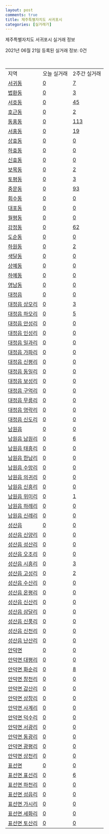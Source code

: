 ```yaml
---
layout: post
comments: true
title: 제주특별자치도 서귀포시
categories: [실거래가]
---
```


제주특별자치도 서귀포시 실거래 정보

2021년 06월 21일 등록된 실거래 정보: 0건

<script type="text/javascript">
  google.charts.load('current', {'packages':['corechart']});
  google.charts.setOnLoadCallback(drawChart);

  function drawChart() {
    var data = google.visualization.arrayToDataTable([['거래일', '매매', '전월세', '전매'], ['2021-02', 0, 3, 0], ['2021-03', 1, 14, 0], ['2021-04', 76, 52, 10], ['2021-05', 83, 56, 32], ['2021-06', 23, 31, 4]]);

    var options = {
      title: '최근 유형별 거래량 추이',
      legend: { position: 'bottom' }
    };

    var chart = new google.visualization.LineChart(document.getElementById('columnchart_material'));
    chart.draw(data, (options));
  }
</script>

<div id="columnchart_material" style="width: 450px; margin-left: -35px"></div>
<br>
<table class="sortable">
  <tr>
    <td>지역</td>
    <td>오늘 실거래</td>
    <td>2주간 실거래</td>
  </tr>

  
  <tr class="item">
    <td><a href="5013010100.html">서귀동</a></td>
    <td><a href="5013010100.html">0</a></td>
    <td><a href="5013010100.html">7</a></td>
  </tr>
    

  <tr class="item">
    <td><a href="5013010200.html">법환동</a></td>
    <td><a href="5013010200.html">0</a></td>
    <td><a href="5013010200.html">3</a></td>
  </tr>
    

  <tr class="item">
    <td><a href="5013010300.html">서호동</a></td>
    <td><a href="5013010300.html">0</a></td>
    <td><a href="5013010300.html">45</a></td>
  </tr>
    

  <tr class="item">
    <td><a href="5013010400.html">호근동</a></td>
    <td><a href="5013010400.html">0</a></td>
    <td><a href="5013010400.html">2</a></td>
  </tr>
    

  <tr class="item">
    <td><a href="5013010500.html">동홍동</a></td>
    <td><a href="5013010500.html">0</a></td>
    <td><a href="5013010500.html">113</a></td>
  </tr>
    

  <tr class="item">
    <td><a href="5013010600.html">서홍동</a></td>
    <td><a href="5013010600.html">0</a></td>
    <td><a href="5013010600.html">19</a></td>
  </tr>
    

  <tr class="item">
    <td><a href="5013010700.html">상효동</a></td>
    <td><a href="5013010700.html">0</a></td>
    <td><a href="5013010700.html">0</a></td>
  </tr>
    

  <tr class="item">
    <td><a href="5013010800.html">하효동</a></td>
    <td><a href="5013010800.html">0</a></td>
    <td><a href="5013010800.html">0</a></td>
  </tr>
    

  <tr class="item">
    <td><a href="5013010900.html">신효동</a></td>
    <td><a href="5013010900.html">0</a></td>
    <td><a href="5013010900.html">0</a></td>
  </tr>
    

  <tr class="item">
    <td><a href="5013011000.html">보목동</a></td>
    <td><a href="5013011000.html">0</a></td>
    <td><a href="5013011000.html">2</a></td>
  </tr>
    

  <tr class="item">
    <td><a href="5013011100.html">토평동</a></td>
    <td><a href="5013011100.html">0</a></td>
    <td><a href="5013011100.html">3</a></td>
  </tr>
    

  <tr class="item">
    <td><a href="5013011200.html">중문동</a></td>
    <td><a href="5013011200.html">0</a></td>
    <td><a href="5013011200.html">93</a></td>
  </tr>
    

  <tr class="item">
    <td><a href="5013011300.html">회수동</a></td>
    <td><a href="5013011300.html">0</a></td>
    <td><a href="5013011300.html">0</a></td>
  </tr>
    

  <tr class="item">
    <td><a href="5013011400.html">대포동</a></td>
    <td><a href="5013011400.html">0</a></td>
    <td><a href="5013011400.html">0</a></td>
  </tr>
    

  <tr class="item">
    <td><a href="5013011500.html">월평동</a></td>
    <td><a href="5013011500.html">0</a></td>
    <td><a href="5013011500.html">0</a></td>
  </tr>
    

  <tr class="item">
    <td><a href="5013011600.html">강정동</a></td>
    <td><a href="5013011600.html">0</a></td>
    <td><a href="5013011600.html">62</a></td>
  </tr>
    

  <tr class="item">
    <td><a href="5013011700.html">도순동</a></td>
    <td><a href="5013011700.html">0</a></td>
    <td><a href="5013011700.html">0</a></td>
  </tr>
    

  <tr class="item">
    <td><a href="5013011800.html">하원동</a></td>
    <td><a href="5013011800.html">0</a></td>
    <td><a href="5013011800.html">2</a></td>
  </tr>
    

  <tr class="item">
    <td><a href="5013011900.html">색달동</a></td>
    <td><a href="5013011900.html">0</a></td>
    <td><a href="5013011900.html">0</a></td>
  </tr>
    

  <tr class="item">
    <td><a href="5013012000.html">상예동</a></td>
    <td><a href="5013012000.html">0</a></td>
    <td><a href="5013012000.html">0</a></td>
  </tr>
    

  <tr class="item">
    <td><a href="5013012100.html">하예동</a></td>
    <td><a href="5013012100.html">0</a></td>
    <td><a href="5013012100.html">0</a></td>
  </tr>
    

  <tr class="item">
    <td><a href="5013012200.html">영남동</a></td>
    <td><a href="5013012200.html">0</a></td>
    <td><a href="5013012200.html">0</a></td>
  </tr>
    

  <tr class="item">
    <td><a href="5013025000.html">대정읍</a></td>
    <td><a href="5013025000.html">0</a></td>
    <td><a href="5013025000.html">0</a></td>
  </tr>
    

  <tr class="item">
    <td><a href="5013025021.html">대정읍 상모리</a></td>
    <td><a href="5013025021.html">0</a></td>
    <td><a href="5013025021.html">3</a></td>
  </tr>
    

  <tr class="item">
    <td><a href="5013025022.html">대정읍 하모리</a></td>
    <td><a href="5013025022.html">0</a></td>
    <td><a href="5013025022.html">5</a></td>
  </tr>
    

  <tr class="item">
    <td><a href="5013025023.html">대정읍 안성리</a></td>
    <td><a href="5013025023.html">0</a></td>
    <td><a href="5013025023.html">0</a></td>
  </tr>
    

  <tr class="item">
    <td><a href="5013025024.html">대정읍 인성리</a></td>
    <td><a href="5013025024.html">0</a></td>
    <td><a href="5013025024.html">0</a></td>
  </tr>
    

  <tr class="item">
    <td><a href="5013025025.html">대정읍 일과리</a></td>
    <td><a href="5013025025.html">0</a></td>
    <td><a href="5013025025.html">0</a></td>
  </tr>
    

  <tr class="item">
    <td><a href="5013025026.html">대정읍 가파리</a></td>
    <td><a href="5013025026.html">0</a></td>
    <td><a href="5013025026.html">0</a></td>
  </tr>
    

  <tr class="item">
    <td><a href="5013025027.html">대정읍 신평리</a></td>
    <td><a href="5013025027.html">0</a></td>
    <td><a href="5013025027.html">0</a></td>
  </tr>
    

  <tr class="item">
    <td><a href="5013025028.html">대정읍 동일리</a></td>
    <td><a href="5013025028.html">0</a></td>
    <td><a href="5013025028.html">0</a></td>
  </tr>
    

  <tr class="item">
    <td><a href="5013025029.html">대정읍 보성리</a></td>
    <td><a href="5013025029.html">0</a></td>
    <td><a href="5013025029.html">0</a></td>
  </tr>
    

  <tr class="item">
    <td><a href="5013025030.html">대정읍 구억리</a></td>
    <td><a href="5013025030.html">0</a></td>
    <td><a href="5013025030.html">0</a></td>
  </tr>
    

  <tr class="item">
    <td><a href="5013025031.html">대정읍 무릉리</a></td>
    <td><a href="5013025031.html">0</a></td>
    <td><a href="5013025031.html">0</a></td>
  </tr>
    

  <tr class="item">
    <td><a href="5013025032.html">대정읍 영락리</a></td>
    <td><a href="5013025032.html">0</a></td>
    <td><a href="5013025032.html">0</a></td>
  </tr>
    

  <tr class="item">
    <td><a href="5013025033.html">대정읍 신도리</a></td>
    <td><a href="5013025033.html">0</a></td>
    <td><a href="5013025033.html">0</a></td>
  </tr>
    

  <tr class="item">
    <td><a href="5013025300.html">남원읍</a></td>
    <td><a href="5013025300.html">0</a></td>
    <td><a href="5013025300.html">0</a></td>
  </tr>
    

  <tr class="item">
    <td><a href="5013025321.html">남원읍 남원리</a></td>
    <td><a href="5013025321.html">0</a></td>
    <td><a href="5013025321.html">6</a></td>
  </tr>
    

  <tr class="item">
    <td><a href="5013025322.html">남원읍 태흥리</a></td>
    <td><a href="5013025322.html">0</a></td>
    <td><a href="5013025322.html">0</a></td>
  </tr>
    

  <tr class="item">
    <td><a href="5013025323.html">남원읍 한남리</a></td>
    <td><a href="5013025323.html">0</a></td>
    <td><a href="5013025323.html">0</a></td>
  </tr>
    

  <tr class="item">
    <td><a href="5013025324.html">남원읍 수망리</a></td>
    <td><a href="5013025324.html">0</a></td>
    <td><a href="5013025324.html">0</a></td>
  </tr>
    

  <tr class="item">
    <td><a href="5013025325.html">남원읍 의귀리</a></td>
    <td><a href="5013025325.html">0</a></td>
    <td><a href="5013025325.html">0</a></td>
  </tr>
    

  <tr class="item">
    <td><a href="5013025326.html">남원읍 신흥리</a></td>
    <td><a href="5013025326.html">0</a></td>
    <td><a href="5013025326.html">0</a></td>
  </tr>
    

  <tr class="item">
    <td><a href="5013025327.html">남원읍 위미리</a></td>
    <td><a href="5013025327.html">0</a></td>
    <td><a href="5013025327.html">1</a></td>
  </tr>
    

  <tr class="item">
    <td><a href="5013025328.html">남원읍 하례리</a></td>
    <td><a href="5013025328.html">0</a></td>
    <td><a href="5013025328.html">0</a></td>
  </tr>
    

  <tr class="item">
    <td><a href="5013025329.html">남원읍 신례리</a></td>
    <td><a href="5013025329.html">0</a></td>
    <td><a href="5013025329.html">0</a></td>
  </tr>
    

  <tr class="item">
    <td><a href="5013025900.html">성산읍</a></td>
    <td><a href="5013025900.html">0</a></td>
    <td><a href="5013025900.html">0</a></td>
  </tr>
    

  <tr class="item">
    <td><a href="5013025901.html">성산읍 신양리</a></td>
    <td><a href="5013025901.html">0</a></td>
    <td><a href="5013025901.html">0</a></td>
  </tr>
    

  <tr class="item">
    <td><a href="5013025921.html">성산읍 성산리</a></td>
    <td><a href="5013025921.html">0</a></td>
    <td><a href="5013025921.html">0</a></td>
  </tr>
    

  <tr class="item">
    <td><a href="5013025922.html">성산읍 오조리</a></td>
    <td><a href="5013025922.html">0</a></td>
    <td><a href="5013025922.html">0</a></td>
  </tr>
    

  <tr class="item">
    <td><a href="5013025923.html">성산읍 시흥리</a></td>
    <td><a href="5013025923.html">0</a></td>
    <td><a href="5013025923.html">3</a></td>
  </tr>
    

  <tr class="item">
    <td><a href="5013025924.html">성산읍 고성리</a></td>
    <td><a href="5013025924.html">0</a></td>
    <td><a href="5013025924.html">2</a></td>
  </tr>
    

  <tr class="item">
    <td><a href="5013025925.html">성산읍 수산리</a></td>
    <td><a href="5013025925.html">0</a></td>
    <td><a href="5013025925.html">0</a></td>
  </tr>
    

  <tr class="item">
    <td><a href="5013025926.html">성산읍 온평리</a></td>
    <td><a href="5013025926.html">0</a></td>
    <td><a href="5013025926.html">0</a></td>
  </tr>
    

  <tr class="item">
    <td><a href="5013025927.html">성산읍 신산리</a></td>
    <td><a href="5013025927.html">0</a></td>
    <td><a href="5013025927.html">0</a></td>
  </tr>
    

  <tr class="item">
    <td><a href="5013025928.html">성산읍 삼달리</a></td>
    <td><a href="5013025928.html">0</a></td>
    <td><a href="5013025928.html">0</a></td>
  </tr>
    

  <tr class="item">
    <td><a href="5013025929.html">성산읍 신풍리</a></td>
    <td><a href="5013025929.html">0</a></td>
    <td><a href="5013025929.html">0</a></td>
  </tr>
    

  <tr class="item">
    <td><a href="5013025930.html">성산읍 신천리</a></td>
    <td><a href="5013025930.html">0</a></td>
    <td><a href="5013025930.html">0</a></td>
  </tr>
    

  <tr class="item">
    <td><a href="5013025931.html">성산읍 난산리</a></td>
    <td><a href="5013025931.html">0</a></td>
    <td><a href="5013025931.html">0</a></td>
  </tr>
    

  <tr class="item">
    <td><a href="5013031000.html">안덕면</a></td>
    <td><a href="5013031000.html">0</a></td>
    <td><a href="5013031000.html">0</a></td>
  </tr>
    

  <tr class="item">
    <td><a href="5013031001.html">안덕면 대평리</a></td>
    <td><a href="5013031001.html">0</a></td>
    <td><a href="5013031001.html">0</a></td>
  </tr>
    

  <tr class="item">
    <td><a href="5013031021.html">안덕면 화순리</a></td>
    <td><a href="5013031021.html">0</a></td>
    <td><a href="5013031021.html">8</a></td>
  </tr>
    

  <tr class="item">
    <td><a href="5013031022.html">안덕면 창천리</a></td>
    <td><a href="5013031022.html">0</a></td>
    <td><a href="5013031022.html">0</a></td>
  </tr>
    

  <tr class="item">
    <td><a href="5013031023.html">안덕면 감산리</a></td>
    <td><a href="5013031023.html">0</a></td>
    <td><a href="5013031023.html">0</a></td>
  </tr>
    

  <tr class="item">
    <td><a href="5013031024.html">안덕면 상창리</a></td>
    <td><a href="5013031024.html">0</a></td>
    <td><a href="5013031024.html">0</a></td>
  </tr>
    

  <tr class="item">
    <td><a href="5013031025.html">안덕면 사계리</a></td>
    <td><a href="5013031025.html">0</a></td>
    <td><a href="5013031025.html">0</a></td>
  </tr>
    

  <tr class="item">
    <td><a href="5013031026.html">안덕면 덕수리</a></td>
    <td><a href="5013031026.html">0</a></td>
    <td><a href="5013031026.html">0</a></td>
  </tr>
    

  <tr class="item">
    <td><a href="5013031027.html">안덕면 서광리</a></td>
    <td><a href="5013031027.html">0</a></td>
    <td><a href="5013031027.html">0</a></td>
  </tr>
    

  <tr class="item">
    <td><a href="5013031028.html">안덕면 동광리</a></td>
    <td><a href="5013031028.html">0</a></td>
    <td><a href="5013031028.html">0</a></td>
  </tr>
    

  <tr class="item">
    <td><a href="5013031029.html">안덕면 광평리</a></td>
    <td><a href="5013031029.html">0</a></td>
    <td><a href="5013031029.html">0</a></td>
  </tr>
    

  <tr class="item">
    <td><a href="5013031030.html">안덕면 상천리</a></td>
    <td><a href="5013031030.html">0</a></td>
    <td><a href="5013031030.html">0</a></td>
  </tr>
    

  <tr class="item">
    <td><a href="5013032000.html">표선면</a></td>
    <td><a href="5013032000.html">0</a></td>
    <td><a href="5013032000.html">0</a></td>
  </tr>
    

  <tr class="item">
    <td><a href="5013032021.html">표선면 표선리</a></td>
    <td><a href="5013032021.html">0</a></td>
    <td><a href="5013032021.html">6</a></td>
  </tr>
    

  <tr class="item">
    <td><a href="5013032022.html">표선면 하천리</a></td>
    <td><a href="5013032022.html">0</a></td>
    <td><a href="5013032022.html">0</a></td>
  </tr>
    

  <tr class="item">
    <td><a href="5013032023.html">표선면 성읍리</a></td>
    <td><a href="5013032023.html">0</a></td>
    <td><a href="5013032023.html">0</a></td>
  </tr>
    

  <tr class="item">
    <td><a href="5013032024.html">표선면 가시리</a></td>
    <td><a href="5013032024.html">0</a></td>
    <td><a href="5013032024.html">0</a></td>
  </tr>
    

  <tr class="item">
    <td><a href="5013032025.html">표선면 세화리</a></td>
    <td><a href="5013032025.html">0</a></td>
    <td><a href="5013032025.html">0</a></td>
  </tr>
    

  <tr class="item">
    <td><a href="5013032026.html">표선면 토산리</a></td>
    <td><a href="5013032026.html">0</a></td>
    <td><a href="5013032026.html">0</a></td>
  </tr>
    


</table>


    
